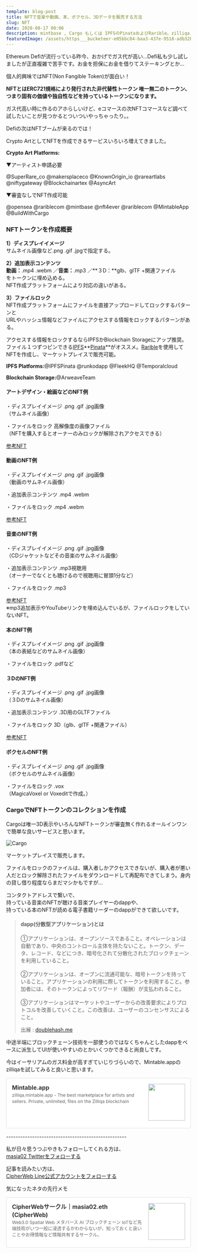 ```yaml
---
template: blog-post
title: NFTで音楽や動画、本、ボクセル、3Dデータを販売する方法
slug: NFT
date: 2020-08-17 00:06
description: mintbase , Cargo もしくは IPFSのPinataおよびRarible。zilliqa.mintable
featuredImage: /assets/https___bucketeer-e05bbc84-baa3-437e-9518-adb32be77984.s3.amazonaws.com_public_images_d7489915-482b-4bf3-b70f-233d02e81d88_2909x1672.png
---
```

Ethereum Defiが流行っている昨今、おかげでガス代が高い…Defi私も少し試しましたが正直複雑で苦手です。お金を担保にお金を借りてステーキングとか…

個人的興味ではNFT(Non Fangible Token)が面白い！

**NFTとはERC721規格により発行された非代替性トークン 唯一無二のトークン、つまり固有の価値や独自性などを持っているトークンになります。**

ガス代高い時に作るのアホらしいけど、eコマースの次NFTコマースなど調べて試したいことが見つかるとついついやっちゃったり。。

Defiの次はNFTブームが来るのでは！

Crypto ArtとしてNFTを作成できるサービスいろいろ増えてきました。

**Crypto Art Platforms:**

▼アーティスト申請必要

@SuperRare_co @makersplaceco @KnownOrigin_io @rareartlabs @niftygateway @Blockchainartex @AsyncArt

▼審査なしでNFT作成可能

@opensea @rariblecom @mintbase @nft4ever @rariblecom @MintableApp @BuildWithCargo

### NFTトークンを作成概要

**1）ディスプレイイメージ**\
サムネイル画像など.png .gif .jpgで指定する。

**2）追加表示コンテンツ**\
**動画：**.mp4 .webm ／**音楽：**.mp3 ／**３D：**glb、glTF +関連ファイル\
をトークンに埋め込める。\
NFT作成プラットフォームにより対応の違いがある。

**3）ファイルロック**\
NFT作成プラットフォームにファイルを直接アップロードしてロックするパターンと\
URLやハッシュ情報などファイルにアクセスする情報をロックするパターンがある。

アクセスする情報をロックするならIPFSかBlockchain Storageにアップ推奨。\
ファイル１つずつピンできる[IPFS](https://pinata.cloud/)**[Pinata](https://pinata.cloud/)**がオススメ。[Rarible](https://rarible.com/)を使用してNFTを作成し、マーケットプレイスで販売可能。

**IPFS Platforms:**@IPFSPinata @runkodapp @FleekHQ @Temporalcloud

**Blockchain Storage:**@ArweaveTeam

#### **アートデザイン・絵画などのNFT例**

・ディスプレイイメージ .png .gif .jpg画像\
（サムネイル画像）

・ファイルをロック 高解像度の画像ファイル\
（NFTを購入するとオーナーのみロックが解除されアクセスできる）

[参考NFT](https://opensea.io/assets/0x4d38eea6619b4159498b31df9623000f2e6ef25e/1)

#### 動画**のNFT例**

・ディスプレイイメージ .png .gif .jpg画像\
（動画のサムネイル画像）

・追加表示コンテンツ .mp4 .webm

・ファイルをロック .mp4 .webm

[参考NFT](https://app.cargo.build/marketplace?tokenDetail=0x42ea135d8e9e90657D6d5F715f59794c68BE7f17%3A2)

#### **音楽のNFT例**

・ディスプレイイメージ .png .gif .jpg画像\
（CDジャケットなどその音楽のサムネイル画像）

・追加表示コンテンツ .mp3視聴用\
（オーナーでなくとも聴けるので視聴用に冒頭1分など）

・ファイルをロック .mp3

[参考NFT](https://mintbase.io/pez-dispenser/0x4d38eea6619b4159498b31df9623000f2e6ef25e/P20zp5-uDfaCS7j5xprxtDHpKiHCHVNTl9w7IhIWpi0)\
※mp3追加表示やYouTubeリンクを埋め込んでいるが、ファイルロックをしていないNFT。

#### 本**のNFT例**

・ディスプレイイメージ .png .gif .jpg画像\
（本の表紙などのサムネイル画像）

・ファイルをロック .pdfなど

#### ３D**のNFT例**

・ディスプレイイメージ .png .gif .jpg画像\
（３Dのサムネイル画像）

・追加表示コンテンツ .3D用のGLTFファイル

・ファイルをロック 3D（glb、glTF +関連ファイル）

[参考NFT](https://app.cargo.build/marketplace?tokenDetail=0xE2Ef2ca377EC120d14089d77650fb026D68e7302%3A2)

#### ボクセル**のNFT例**

・ディスプレイイメージ .png .gif .jpg画像\
（ボクセルのサムネイル画像）

・ファイルをロック .vox\
（MagicaVoxel or Voxeditで作成。）

### CargoでNFTトークンのコレクションを作成

Cargoは唯一3D表示やいろんなNFTトークンが審査無く作れるオールインワンで簡単な良いサービスと思います。

![Cargo](/assets/https___bucketeer-e05bbc84-baa3-437e-9518-adb32be77984.s3.amazonaws.com_public_images_cfed57b8-b9ba-4443-9e7c-611e7464758c_2841x3711.png)

マーケットプレイスで販売します。

ファイルをロックのファイルは、購入者しかアクセスできないが、購入者が悪い人だとロック解除されたファイルをダウンロードして再配布できてしまう。身内の貸し借り程度ならまだマシかもですが…

コンタクトアドレスで繋いで、\
持っている音楽のNFTが聴ける音楽プレイヤーのdappや、\
持っている本のNFTが読める電子書籍リーダーのdappができて欲しいです。

> #### dapp(分散型アプリケーション)とは
>
> ①アプリケーションは、オープンソースであること。オペレーションは自動であり、中央のコントロール主体を持たないこと。トークン、データ、レコード、などにつき、暗号化されて分散化されたブロックチェーンを利用していること。\
> \
> ②アプリケーションは、オープンに流通可能な、暗号トークンを持っていること。アプリケーションの利用に際してトークンを利用すること。参加者には、そのトークンによってリワード（報酬）が支払われること。\
> \
> ③アプリケーションはマーケットやユーザーからの改善要求によりプロトコルを改善していくこと。この改善は、ユーザーのコンセンサスによること。
>
> 出展 : [doublehash.me](http://doublehash.me/what-is-dapps/)

中途半端にブロックチェーン技術を一部使うのではなくちゃんとしたdappをベースに派生してUIが使いやすいのとかいくつかできると尚良しです。

今はイーサリアムのガス料金が高すぎていじりづらいので、Mintable.appのzilliqaを試してみると良いと思います。

<div class="blogcardfu" style="width:auto;max-width:9999px;border:1px solid #E0E0E0;border-radius:3px;margin:10px 0;padding:15px;line-height:1.4;text-align:left;background:#FFFFFF;"><a href="https://zilliqa.mintable.app/profile/stores/2f112763-10a5-4dec-95ad-ee876e036802" target="_blank" style="display:block;text-decoration:none;"><span class="blogcardfu-image" style="float:right;width:100px;padding:0 0 0 10px;margin:0 0 5px 5px;"><img src="https://capture.heartrails.com/100x100?https://zilliqa.mintable.app/profile/stores/2f112763-10a5-4dec-95ad-ee876e036802" width="100" style="width:100%;height:auto;max-height:100px;min-width:0;border:0 none;margin:0;"></span><br style="display:none"><span class="blogcardfu-title" style="font-size:112.5%;font-weight:700;color:#333333;margin:0 0 5px 0;">Mintable.app</span><br><span class="blogcardfu-content" style="font-size:87.5%;font-weight:400;color:#666666;">zilliqa.mintable.app - The best marketplace for artists and sellers. Private, unlimited, files on the Zilliqa blockchain</span><br><span style="clear:both;display:block;overflow:hidden;height:0;">&nbsp;</span></a></div>

\---------------------------------------------------

私が日々思うつぶやきもフォローしてくれる方は、\
[masia02 Twitterをフォローする](https://twitter.com/masia02)

記事を読みたい方は、\
[CipherWeb Line公式アカウントをフォローする](https://line.me/R/ti/p/%40zkz7445k)

気になったネタの先行メモ

<div class="blogcardfu" style="width:auto;max-width:9999px;border:1px solid #E0E0E0;border-radius:3px;margin:10px 0;padding:15px;line-height:1.4;text-align:left;background:#FFFFFF;"><a href="https://note.com/masia02/circle" target="_blank" style="display:block;text-decoration:none;"><span class="blogcardfu-image" style="float:right;width:100px;padding:0 0 0 10px;margin:0 0 5px 5px;"><img src="https://images.weserv.nl/?w=100&url=ssl:assets.st-note.com/production/uploads/images/26925495/bb1fe45e8dbc0961ea8a14f3bb96f486.png?format=jpeg&amp;amp;height=1006&amp;amp;quality=45&amp;amp;width=1920" width="100" style="width:100%;height:auto;max-height:100px;min-width:0;border:0 none;margin:0;"></span><br style="display:none"><span class="blogcardfu-title" style="font-size:112.5%;font-weight:700;color:#333333;margin:0 0 5px 0;">CipherWebサークル｜masia02.eth (CipherWeb)</span><br><span class="blogcardfu-content" style="font-size:87.5%;font-weight:400;color:#666666;">Web3.0 Spatial Web メタバース AI ブロックチェーン IoTなど先端技術がいつ一般に浸透するかわからないが、知っておくと良いことやお得情報など情報共有するサークル。</span><br><span style="clear:both;display:block;overflow:hidden;height:0;">&nbsp;</span></a></div>